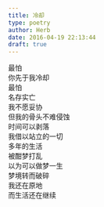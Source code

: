 ```yaml
---  
title: 冷却  
type: poetry  
author: Herb  
date: 2016-04-19 22:13:44  
draft: true
---  
```

最怕  
你先于我冷却  
最怕  
名存实亡    
我不愿妥协  
但我的骨头不难侵蚀  
时间可以剥落  
我借以站立的一切    
多年的生活  
被酣梦打乱  
以为可以做梦一生    
梦境转而破碎  
我还在原地  
而生活还在继续